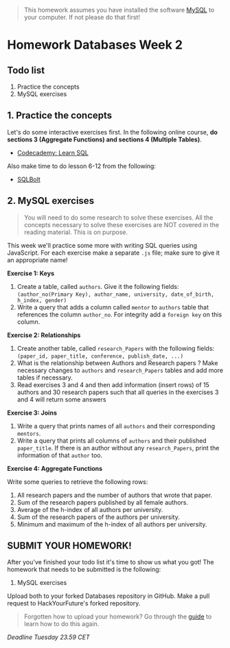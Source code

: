> This homework assumes you have installed the software [MySQL](https://dev.mysql.com/downloads/installer/) to your computer. If not please do that first!

# Homework Databases Week 2

## **Todo list**

1. Practice the concepts
2. MySQL exercises

## 1. **Practice the concepts**

Let's do some interactive exercises first. In the following online course, **do sections 3 (Aggregate Functions) and sections 4 (Multiple Tables)**.

- [Codecademy: Learn SQL](https://www.codecademy.com/learn/learn-sql)

Also make time to do lesson 6-12 from the following:

- [SQLBolt](https://sqlbolt.com/lesson/select_queries_with_joins)

## 2. **MySQL exercises**

> You will need to do some research to solve these exercises. All the concepts necessary to solve
> these exercises are NOT covered in the reading material. This is on purpose.

This week we'll practice some more with writing SQL queries using JavaScript. For each exercise make a separate `.js` file; make sure to give it an appropriate name!

**Exercise 1: Keys**

1. Create a table, called `authors`. Give it the following fields: `(author_no(Primary Key), author_name, university, date_of_birth, h_index, gender)`
2. Write a query that adds a column called `mentor` to `authors` table that references the column `author_no`.
   For integrity add a `foreign key` on this column.

**Exercise 2: Relationships**

1. Create another table, called `research_Papers` with the following fields: `(paper_id, paper_title, conference, publish_date, ...)`
2. What is the relationship between Authors and Research papers ? Make necessary changes to `authors` and
   `research_Papers` tables and add more tables if necessary.
3. Read exercises 3 and 4 and then add information (insert rows) of 15 authors and 30 research papers such that
   all queries in the exercises 3 and 4 will return some answers

**Exercise 3: Joins**

1. Write a query that prints names of all `authors` and their corresponding `mentors`.
2. Write a query that prints all columns of `authors` and their published `paper_title`.
   If there is an author without any `research_Papers`, print the information of that `author` too.

**Exercise 4: Aggregate Functions**

Write some queries to retrieve the following rows:

1. All research papers and the number of authors that wrote that paper.
2. Sum of the research papers published by all female authors.
3. Average of the h-index of all authors per university.
4. Sum of the research papers of the authors per university.
5. Minimum and maximum of the h-index of all authors per university.

## **SUBMIT YOUR HOMEWORK!**

After you've finished your todo list it's time to show us what you got! The homework that needs to be submitted is the following:

1. MySQL exercises

Upload both to your forked Databases repository in GitHub. Make a pull request to HackYourFuture's forked repository.

> Forgotten how to upload your homework? Go through the [guide](../hand-in-homework-guide.md) to learn how to do this again.

_Deadline Tuesday 23.59 CET_

